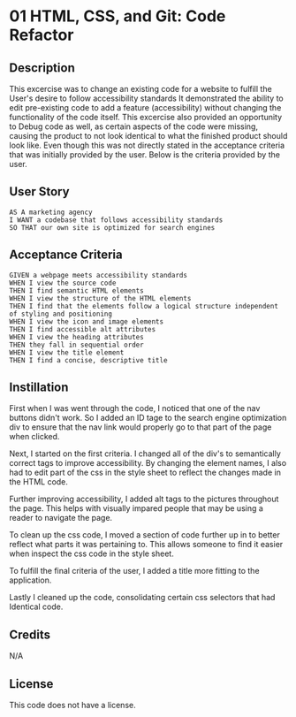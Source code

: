 # 01 HTML, CSS, and Git: Code Refactor

## Description
This excercise was to change an existing code for a website to fulfill the User's desire to follow accessibility standards
It demonstrated the ability to edit pre-existing code to add a feature (accessibility) without changing the functionality of the code itself.
This excercise also provided an opportunity to Debug code as well, as certain aspects of the code were missing, causing the product to not look identical to what the finished product should look like. Even though this was not directly stated in the acceptance criteria that was initially provided by the user. 
Below is the criteria provided by the user.


## User Story

```
AS A marketing agency
I WANT a codebase that follows accessibility standards
SO THAT our own site is optimized for search engines
```

## Acceptance Criteria

```
GIVEN a webpage meets accessibility standards
WHEN I view the source code
THEN I find semantic HTML elements
WHEN I view the structure of the HTML elements
THEN I find that the elements follow a logical structure independent of styling and positioning
WHEN I view the icon and image elements
THEN I find accessible alt attributes
WHEN I view the heading attributes
THEN they fall in sequential order
WHEN I view the title element
THEN I find a concise, descriptive title
```

## Instillation

First when I was went through the code, I noticed that one of the nav buttons didn't work. So I added an ID tage to the search engine optimization div to ensure that the nav link would properly go to that part of the page when clicked. 

Next, I started on the first criteria. I changed all of the div's to semantically correct tags to improve accessibility. By changing the element names, I also had to edit part of the css in the style sheet to reflect the changes made in the HTML code.

Further improving accessibility, I added alt tags to the pictures throughout the page. This helps with visually impared people that may be using a reader to navigate the page.

To clean up the css code, I moved a section of code further up in to better reflect what parts it was pertaining to. This allows someone to find it easier when inspect the css code in the style sheet.

To fulfill the final criteria of the user, I added a title more fitting to the application.

Lastly I cleaned up the code, consolidating certain css selectors that had Identical code.

## Credits
N/A

## License
This code does not have a license.
